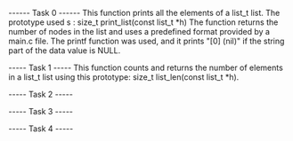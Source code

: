 ------ Task 0 ------
This function prints all the elements of a list_t list.
The prototype used s : size_t print_list(const list_t *h)
The function returns the number of nodes in the list and uses a predefined format provided by a main.c file.
The printf function was used, and it prints "[0] (nil)" if the string part of the data value is NULL.

----- Task 1 -----
This function  counts and returns the number of elements in a list_t list using this prototype: size_t list_len(const list_t *h).

----- Task 2 -----



----- Task 3 -----


----- Task 4 -----
